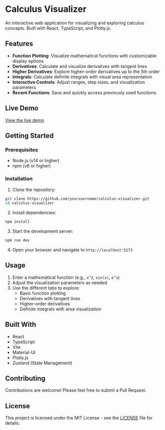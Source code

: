 # Calculus Visualizer

An interactive web application for visualizing and exploring calculus concepts. Built with React, TypeScript, and Plotly.js.

## Features

- **Function Plotting**: Visualize mathematical functions with customizable display options
- **Derivatives**: Calculate and visualize derivatives with tangent lines
- **Higher Derivatives**: Explore higher-order derivatives up to the 5th order
- **Integrals**: Calculate definite integrals with visual area representation
- **Interactive Controls**: Adjust ranges, step sizes, and visualization parameters
- **Recent Functions**: Save and quickly access previously used functions

## Live Demo

[View the live demo](https://calculus-visualizer.vercel.app)

## Getting Started

### Prerequisites

- Node.js (v14 or higher)
- npm (v6 or higher)

### Installation

1. Clone the repository:
```bash
git clone https://github.com/yourusername/calculus-visualizer.git
cd calculus-visualizer
```

2. Install dependencies:
```bash
npm install
```

3. Start the development server:
```bash
npm run dev
```

4. Open your browser and navigate to `http://localhost:5173`

## Usage

1. Enter a mathematical function (e.g., `x^2`, `sin(x)`, `e^x`)
2. Adjust the visualization parameters as needed
3. Use the different tabs to explore:
   - Basic function plotting
   - Derivatives with tangent lines
   - Higher-order derivatives
   - Definite integrals with area visualization

## Built With

- React
- TypeScript
- Vite
- Material-UI
- Plotly.js
- Zustand (State Management)

## Contributing

Contributions are welcome! Please feel free to submit a Pull Request.

## License

This project is licensed under the MIT License - see the [LICENSE](LICENSE) file for details. 
